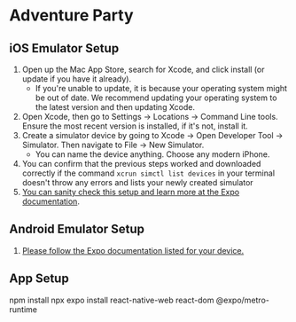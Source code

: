 # Adventure Party

## iOS Emulator Setup
1. Open up the Mac App Store, search for Xcode, and click install (or update if you have it already).
    - If you're unable to update, it is because your operating system might be out of date. We recommend updating your operating system to the latest version and then updating Xcode.
2. Open Xcode, then go to Settings -> Locations -> Command Line tools. Ensure the most recent version is installed, if it's not, install it.
3. Create a simulator device by going to Xcode -> Open Developer Tool -> Simulator. Then navigate to File -> New Simulator.
    - You can name the device anything. Choose any modern iPhone.
4. You can confirm that the previous steps worked and downloaded correctly if the command `xcrun simctl list devices` in your terminal doesn't throw any errors and lists your newly created simulator
5. [You can sanity check this setup and learn more at the Expo documentation](https://docs.expo.dev/workflow/ios-simulator/).

## Android Emulator Setup
1. [Please follow the Expo documentation listed for your device.](https://docs.expo.dev/workflow/android-studio-emulator/)

## App Setup
npm install
npx expo install react-native-web react-dom @expo/metro-runtime

